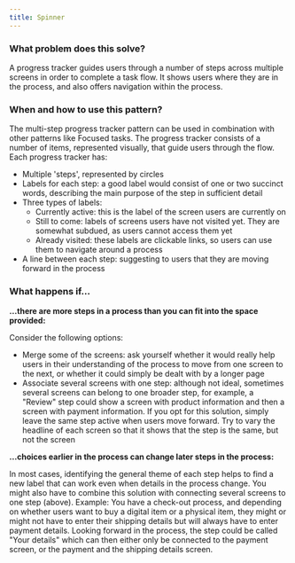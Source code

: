 ```yaml
---
title: Spinner
---
```


### What problem does this solve?

A progress tracker guides users through a number of steps across multiple screens in order to complete a task flow. It shows users where they are in the process, and also offers navigation within the process.

### When and how to use this pattern?

The multi-step progress tracker pattern can be used in combination with other patterns like Focused tasks.
The progress tracker consists of a number of items, represented visually, that guide users through the flow. Each progress tracker has:
- Multiple 'steps', represented by circles
- Labels for each step: a good label would consist of one or two succinct words, describing the main purpose of the step in sufficient detail
- Three types of labels:
    - Currently active: this is the label of the screen users are currently on
    - Still to come: labels of screens users have not visited yet. They are somewhat subdued, as users cannot access them yet
    - Already visited: these labels are clickable links, so users can use them to navigate around a process
- A line between each step: suggesting to users that they are moving forward in the process

### What happens if…
**…there are more steps in a process than you can fit into the space provided:**

Consider the following options:
- Merge some of the screens: ask yourself whether it would really help users in their understanding of the process to move from one screen to the next, or whether it could simply be dealt with by a longer page
- Associate several screens with one step: although not ideal, sometimes several screens can belong to one broader step, for example, a "Review" step could show a screen with product information and then a screen with payment information. If you opt for this solution, simply leave the same step active when users move forward. Try to vary the headline of each screen so that it shows that the step is the same, but not the screen

**…choices earlier in the process can change later steps in the process:**

In most cases, identifying the general theme of each step helps to find a new label that can work even when details in the process change. You might also have to combine this solution with connecting several screens to one step (above).
Example: You have a check-out process, and depending on whether users want to buy a digital item or a physical item, they might or might not have to enter their shipping details but will always have to enter payment details. Looking forward in the process, the step could be called "Your details" which can then either only be connected to the payment screen, or the payment and the shipping details screen.